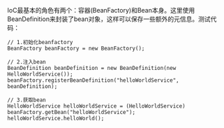 IoC最基本的角色有两个：容器(BeanFactory)和Bean本身。这里使用BeanDefinition来封装了bean对象，这样可以保存一些额外的元信息。测试代码：

```
// 1.初始化beanfactory
BeanFactory beanFactory = new BeanFactory();

// 2.注入bean
BeanDefinition beanDefinition = new BeanDefinition(new HelloWorldService());
beanFactory.registerBeanDefinition("helloWorldService", beanDefinition);

// 3.获取bean
HelloWorldService helloWorldService = (HelloWorldService) beanFactory.getBean("helloWorldService");
helloWorldService.helloWorld();
```